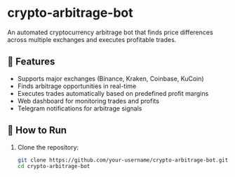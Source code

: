 # crypto-arbitrage-bot
An automated cryptocurrency arbitrage bot that finds price differences across multiple exchanges and executes profitable trades.

## 📌 Features  
- Supports major exchanges (Binance, Kraken, Coinbase, KuCoin)  
- Finds arbitrage opportunities in real-time  
- Executes trades automatically based on predefined profit margins  
- Web dashboard for monitoring trades and profits  
- Telegram notifications for arbitrage signals  

## 🚀 How to Run  
1. Clone the repository:  
   ```bash
   git clone https://github.com/your-username/crypto-arbitrage-bot.git
   cd crypto-arbitrage-bot
